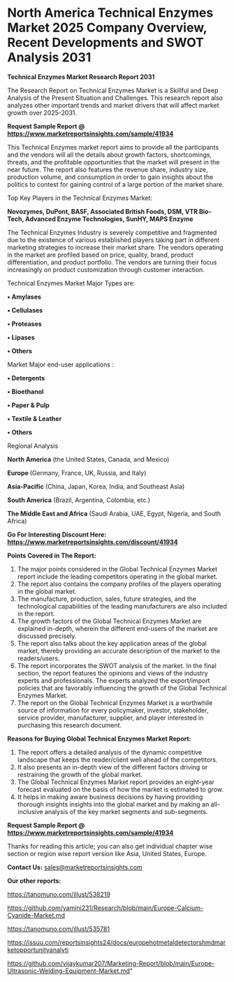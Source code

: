 # North America Technical Enzymes Market 2025 Company Overview, Recent Developments and SWOT Analysis 2031

<strong>Technical Enzymes Market Research Report 2031</strong>

The Research Report on Technical Enzymes Market is a Skillful and Deep Analysis of the Present Situation and Challenges. This research report also analyzes other important trends and market drivers that will affect market growth over 2025-2031.

<strong>Request Sample Report @ <a href=https://www.marketreportsinsights.com/sample/41934>https://www.marketreportsinsights.com/sample/41934</a></strong>

This Technical Enzymes market report aims to provide all the participants and the vendors will all the details about growth factors, shortcomings, threats, and the profitable opportunities that the market will present in the near future. The report also features the revenue share, industry size, production volume, and consumption in order to gain insights about the politics to contest for gaining control of a large portion of the market share.

Top Key Players in the Technical Enzymes Market:

<strong>Novozymes, DuPont, BASF, Associated British Foods, DSM, VTR Bio-Tech, Advanced Enzyme Technologies, SunHY, MAPS Enzyme</strong>

The Technical Enzymes Industry is severely competitive and fragmented due to the existence of various established players taking part in different marketing strategies to increase their market share. The vendors operating in the market are profiled based on price, quality, brand, product differentiation, and product portfolio. The vendors are turning their focus increasingly on product customization through customer interaction.

Technical Enzymes Market Major Types are:

<strong>•  Amylases

•  Cellulases

•  Proteases

•  Lipases

•  Others</strong>

Market Major end-user applications :

<strong>•  Detergents

•  Bioethanol

•  Paper & Pulp

•  Textile & Leather

•  Others</strong>

Regional Analysis

</u><strong><b>North America</b></strong> (the United States, Canada, and Mexico)

<strong><b>Europe </b></strong>(Germany, France, UK, Russia, and Italy)

<strong><b>Asia-Pacific</b></strong> (China, Japan, Korea, India, and Southeast Asia)

<strong><b>South America</b></strong> (Brazil, Argentina, Colombia, etc.)

<strong><b>The Middle East and Africa</b></strong> (Saudi Arabia, UAE, Egypt, Nigeria, and South Africa)

<strong>Go For Interesting Discount Here: <a href=https://www.marketreportsinsights.com/discount/41934>https://www.marketreportsinsights.com/discount/41934</a></strong>

<strong>Points Covered in The Report:</strong>
<ol>
  <li>The major points considered in the Global Technical Enzymes Market report include the leading competitors operating in the global market.</li>
  <li>The report also contains the company profiles of the players operating in the global market.</li>
  <li>The manufacture, production, sales, future strategies, and the technological capabilities of the leading manufacturers are also included in the report.</li>
  <li>The growth factors of the Global Technical Enzymes Market are explained in-depth, wherein the different end-users of the market are discussed precisely.</li>
  <li>The report also talks about the key application areas of the global market, thereby providing an accurate description of the market to the readers/users.</li>
  <li>The report incorporates the SWOT analysis of the market. In the final section, the report features the opinions and views of the industry experts and professionals. The experts analyzed the export/import policies that are favorably influencing the growth of the Global Technical Enzymes Market.</li>
  <li>The report on the Global Technical Enzymes Market is a worthwhile source of information for every policymaker, investor, stakeholder, service provider, manufacturer, supplier, and player interested in purchasing this research document.</li>
</ol>
<strong>Reasons for Buying Global Technical Enzymes Market Report:</strong>

<ol>
  <li>The report offers a detailed analysis of the dynamic competitive landscape that keeps the reader/client well ahead of the competitors.</li>
  <li>It also presents an in-depth view of the different factors driving or restraining the growth of the global market.</li>
  <li>The Global Technical Enzymes Market report provides an eight-year forecast evaluated on the basis of how the market is estimated to grow.</li>
  <li>It helps in making aware business decisions by having providing thorough insights insights into the global market and by making an all-inclusive analysis of the key market segments and sub-segments.</li>
</ol>
<strong>Request Sample Report @ <a href=https://www.marketreportsinsights.com/sample/41934>https://www.marketreportsinsights.com/sample/41934</a></strong>


Thanks for reading this article; you can also get individual chapter wise section or region wise report version like Asia, United States, Europe.

<strong>Contact Us:</strong>
sales@marketreportsinsights.com

<strong>Our other reports:</strong>

<a href=https://tanomuno.com/illust/538219>https://tanomuno.com/illust/538219</a>

<a href=https://github.com/yamini231/Research/blob/main/Europe-Calcium-Cyanide-Market.md>https://github.com/yamini231/Research/blob/main/Europe-Calcium-Cyanide-Market.md</a>

<a href=https://tanomuno.com/illust/535781>https://tanomuno.com/illust/535781</a>

<a href=https://issuu.com/reportsinsights24/docs/europehotmetaldetectorshmdmarketopportunityanalyti>https://issuu.com/reportsinsights24/docs/europehotmetaldetectorshmdmarketopportunityanalyti</a>

<a href=https://github.com/vijaykumar207/Marketing-Report/blob/main/Europe-Ultrasonic-Welding-Equipment-Market.md>https://github.com/vijaykumar207/Marketing-Report/blob/main/Europe-Ultrasonic-Welding-Equipment-Market.md</a>"
